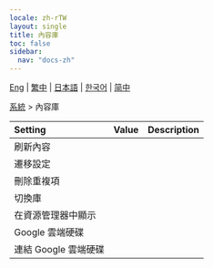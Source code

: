 ```yaml
---
locale: zh-rTW
layout: single
title: 內容庫
toc: false
sidebar:
  nav: "docs-zh"
---
```

[Eng](/dancexr/menu/2025.4/system/library) | [繁中](/tw/dancexr/menu/2025.4/system/library) | [日本語](/jp/dancexr/menu/2025.4/system/library) | [한국어](/kr/dancexr/menu/2025.4/system/library) | [简中](/zh/dancexr/menu/2025.4/system/library)

[系統](../menu#系統) > 內容庫



| Setting | Value | Description |
| :--- | --- | :--- |
|<nobr>刷新內容</nobr>|| 
|<nobr>遷移設定</nobr>|| 
|<nobr>刪除重複項</nobr>|| 
|<nobr>切換庫</nobr>|| 
|<nobr>在資源管理器中顯示</nobr>|| 
|<nobr>Google 雲端硬碟</nobr>|| 
|<nobr>連結 Google 雲端硬碟</nobr>|| 
